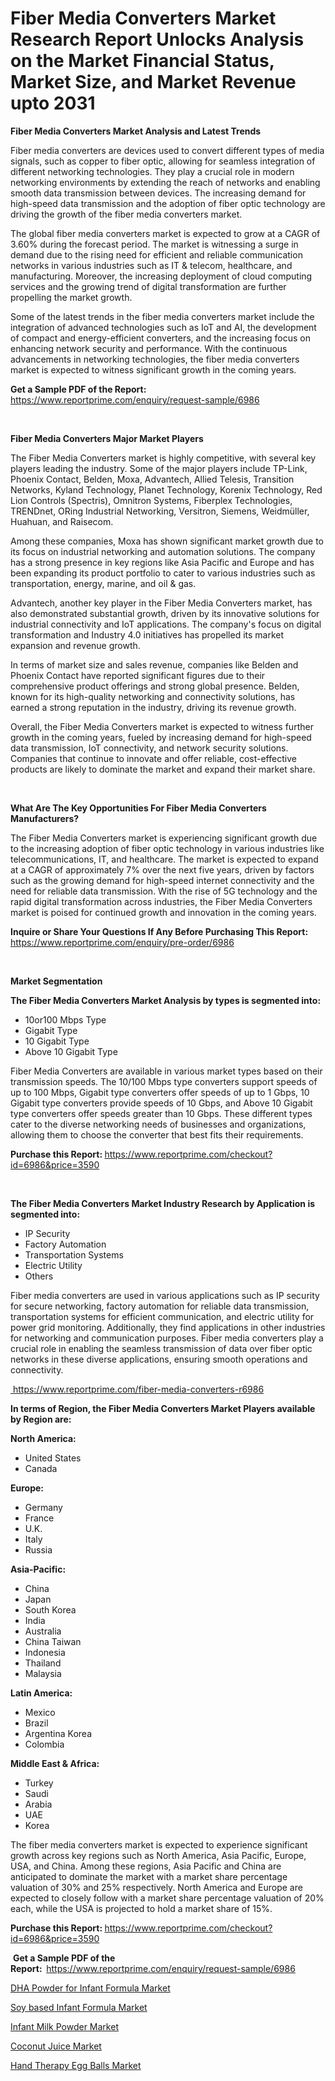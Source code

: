 <p><h1>Fiber Media Converters Market Research Report Unlocks Analysis on the Market Financial Status, Market Size, and Market Revenue upto 2031</h1></p><p><strong>Fiber Media Converters Market Analysis and Latest Trends</strong></p>
<p><p>Fiber media converters are devices used to convert different types of media signals, such as copper to fiber optic, allowing for seamless integration of different networking technologies. They play a crucial role in modern networking environments by extending the reach of networks and enabling smooth data transmission between devices. The increasing demand for high-speed data transmission and the adoption of fiber optic technology are driving the growth of the fiber media converters market.</p><p>The global fiber media converters market is expected to grow at a CAGR of 3.60% during the forecast period. The market is witnessing a surge in demand due to the rising need for efficient and reliable communication networks in various industries such as IT & telecom, healthcare, and manufacturing. Moreover, the increasing deployment of cloud computing services and the growing trend of digital transformation are further propelling the market growth.</p><p>Some of the latest trends in the fiber media converters market include the integration of advanced technologies such as IoT and AI, the development of compact and energy-efficient converters, and the increasing focus on enhancing network security and performance. With the continuous advancements in networking technologies, the fiber media converters market is expected to witness significant growth in the coming years.</p></p>
<p><strong>Get a Sample PDF of the Report:&nbsp;</strong> <a href="https://www.reportprime.com/enquiry/request-sample/6986">https://www.reportprime.com/enquiry/request-sample/6986</a></p>
<p>&nbsp;</p>
<p><strong>Fiber Media Converters Major Market Players</strong></p>
<p><p>The Fiber Media Converters market is highly competitive, with several key players leading the industry. Some of the major players include TP-Link, Phoenix Contact, Belden, Moxa, Advantech, Allied Telesis, Transition Networks, Kyland Technology, Planet Technology, Korenix Technology, Red Lion Controls (Spectris), Omnitron Systems, Fiberplex Technologies, TRENDnet, ORing Industrial Networking, Versitron, Siemens, Weidmüller, Huahuan, and Raisecom.</p><p>Among these companies, Moxa has shown significant market growth due to its focus on industrial networking and automation solutions. The company has a strong presence in key regions like Asia Pacific and Europe and has been expanding its product portfolio to cater to various industries such as transportation, energy, marine, and oil & gas.</p><p>Advantech, another key player in the Fiber Media Converters market, has also demonstrated substantial growth, driven by its innovative solutions for industrial connectivity and IoT applications. The company's focus on digital transformation and Industry 4.0 initiatives has propelled its market expansion and revenue growth.</p><p>In terms of market size and sales revenue, companies like Belden and Phoenix Contact have reported significant figures due to their comprehensive product offerings and strong global presence. Belden, known for its high-quality networking and connectivity solutions, has earned a strong reputation in the industry, driving its revenue growth.</p><p>Overall, the Fiber Media Converters market is expected to witness further growth in the coming years, fueled by increasing demand for high-speed data transmission, IoT connectivity, and network security solutions. Companies that continue to innovate and offer reliable, cost-effective products are likely to dominate the market and expand their market share.</p></p>
<p>&nbsp;</p>
<p><strong>What Are The Key Opportunities For Fiber Media Converters Manufacturers?</strong></p>
<p><p>The Fiber Media Converters market is experiencing significant growth due to the increasing adoption of fiber optic technology in various industries like telecommunications, IT, and healthcare. The market is expected to expand at a CAGR of approximately 7% over the next five years, driven by factors such as the growing demand for high-speed internet connectivity and the need for reliable data transmission. With the rise of 5G technology and the rapid digital transformation across industries, the Fiber Media Converters market is poised for continued growth and innovation in the coming years.</p></p>
<p><strong>Inquire or Share Your Questions If Any Before Purchasing This Report:</strong> <a href="https://www.reportprime.com/enquiry/pre-order/6986">https://www.reportprime.com/enquiry/pre-order/6986</a></p>
<p>&nbsp;</p>
<p><strong>Market Segmentation</strong></p>
<p><strong>The Fiber Media Converters Market Analysis by types is segmented into:</strong></p>
<p><ul><li>10or100 Mbps Type</li><li>Gigabit Type</li><li>10 Gigabit Type</li><li>Above 10 Gigabit Type</li></ul></p>
<p><p>Fiber Media Converters are available in various market types based on their transmission speeds. The 10/100 Mbps type converters support speeds of up to 100 Mbps, Gigabit type converters offer speeds of up to 1 Gbps, 10 Gigabit type converters provide speeds of 10 Gbps, and Above 10 Gigabit type converters offer speeds greater than 10 Gbps. These different types cater to the diverse networking needs of businesses and organizations, allowing them to choose the converter that best fits their requirements.</p></p>
<p><strong>Purchase this Report:&nbsp;</strong><a href="https://www.reportprime.com/checkout?id=6986&price=3590">https://www.reportprime.com/checkout?id=6986&price=3590</a></p>
<p>&nbsp;</p>
<p><strong>The Fiber Media Converters Market Industry Research by Application is segmented into:</strong></p>
<p><ul><li>IP Security</li><li>Factory Automation</li><li>Transportation Systems</li><li>Electric Utility</li><li>Others</li></ul></p>
<p><p>Fiber media converters are used in various applications such as IP security for secure networking, factory automation for reliable data transmission, transportation systems for efficient communication, and electric utility for power grid monitoring. Additionally, they find applications in other industries for networking and communication purposes. Fiber media converters play a crucial role in enabling the seamless transmission of data over fiber optic networks in these diverse applications, ensuring smooth operations and connectivity.</p></p>
<p><a href="https://www.reportprime.com/fiber-media-converters-r6986">&nbsp;https://www.reportprime.com/fiber-media-converters-r6986</a></p>
<p><strong>In terms of Region, the Fiber Media Converters Market Players available by Region are:</strong></p>
<p>
    <p> <strong> North America: </strong>
        <ul>
            <li>United States</li>
            <li>Canada</li>
        </ul>
        </p> 
    <p> <strong> Europe: </strong>
        <ul>
            <li>Germany</li>
            <li>France</li>
            <li>U.K.</li>
            <li>Italy</li>
            <li>Russia</li>
        </ul>
        </p> 
    <p> <strong> Asia-Pacific: </strong>
        <ul>
            <li>China</li>
            <li>Japan</li>
            <li>South Korea</li>
            <li>India</li>
            <li>Australia</li>
            <li>China Taiwan</li>
            <li>Indonesia</li>
            <li>Thailand</li>
            <li>Malaysia</li>
        </ul>
        </p> 
    <p> <strong> Latin America: </strong>
        <ul>
            <li>Mexico</li>
            <li>Brazil</li>
            <li>Argentina Korea</li>
            <li>Colombia</li>
        </ul>
        </p> 
    <p> <strong> Middle East & Africa: </strong>
        <ul>
            <li>Turkey</li>
            <li>Saudi</li>
            <li>Arabia</li>
            <li>UAE</li>
            <li>Korea</li>
        </ul>
    </p>
    </p>
<p><p>The fiber media converters market is expected to experience significant growth across key regions such as North America, Asia Pacific, Europe, USA, and China. Among these regions, Asia Pacific and China are anticipated to dominate the market with a market share percentage valuation of 30% and 25% respectively. North America and Europe are expected to closely follow with a market share percentage valuation of 20% each, while the USA is projected to hold a market share of 15%.</p></p>
<p><strong>Purchase this Report: </strong><a href="https://www.reportprime.com/checkout?id=6986&price=3590">https://www.reportprime.com/checkout?id=6986&price=3590</a></p>
<p>&nbsp;<strong>Get a Sample PDF of the Report:&nbsp;&nbsp;</strong><a href="https://www.reportprime.com/enquiry/request-sample/6986">https://www.reportprime.com/enquiry/request-sample/6986</a></p>
<p><strong></strong></p>
<p><p><a href="https://github.com/globismark/Market-Research-Report-List-5/blob/main/dha-powder-for-infant-formula-market.md">DHA Powder for Infant Formula Market</a></p><p><a href="https://github.com/NorbertYates/Market-Research-Report-List-6/blob/main/soy-based-infant-formula-market.md">Soy based Infant Formula Market</a></p><p><a href="https://github.com/prosalinda88/Market-Research-Report-List-6/blob/main/infant-milk-powder-market.md">Infant Milk Powder Market</a></p><p><a href="https://github.com/susanjprice2023/Market-Research-Report-List-2/blob/main/coconut-juice-market.md">Coconut Juice Market</a></p><p><a href="https://issuu.com/reportprime-2/docs/hand-therapy-egg-balls-market-size-_e8570ca4933bc5">Hand Therapy Egg Balls Market</a></p></p>